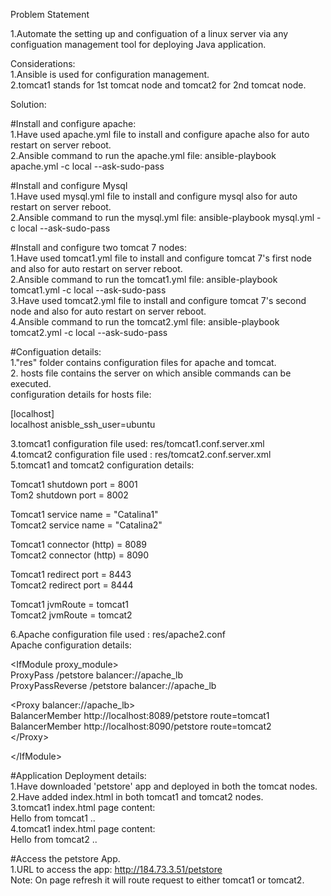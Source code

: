 Problem Statement  
  
1.Automate the setting up and configuation of a linux server via any configuation management tool for deploying Java application.  
  
Considerations:   
1.Ansible is used for configuration management.  
2.tomcat1 stands for 1st tomcat node and tomcat2 for 2nd tomcat node.       
  
Solution:  
  
#Install and configure apache:  
1.Have used apache.yml file to install and configure apache also for auto restart on server reboot.  
2.Ansible command to run the apache.yml file: ansible-playbook apache.yml -c local --ask-sudo-pass  
  
#Install and configure Mysql  
1.Have used mysql.yml file to install and configure mysql also for auto restart on server reboot.  
2.Ansible command to run the mysql.yml file: ansible-playbook mysql.yml -c local --ask-sudo-pass  
  
#Install and configure two tomcat 7 nodes:  
1.Have used tomcat1.yml file to install and configure tomcat 7's first node and  also for auto restart on server reboot.  
2.Ansible command to run the tomcat1.yml file: ansible-playbook tomcat1.yml -c local --ask-sudo-pass  
3.Have used tomcat2.yml file to install and configure tomcat 7's second node and  also for auto restart on server reboot.  
4.Ansible command to run the tomcat2.yml file: ansible-playbook tomcat2.yml -c local --ask-sudo-pass  
  
#Configuation details:  
1."res" folder contains configuration files for apache and tomcat.  
2. hosts file contains the server on which ansible commands can be executed.  
configuration details for hosts file:  
  
[localhost]  
localhost anisble_ssh_user=ubuntu  
  
3.tomcat1 configuration file used: res/tomcat1.conf.server.xml  
4.tomcat2 configuration file used : res/tomcat2.conf.server.xml  
5.tomcat1 and tomcat2 configuration details:   
  
Tomcat1 shutdown port = 8001  
Tom2 shutdown port = 8002  
  
Tomcat1 service name = "Catalina1"  
Tomcat2 service name = "Catalina2"  
  
Tomcat1 connector (http) = 8089  
Tomcat2 connector (http) = 8090  
  
Tomcat1 redirect port = 8443  
Tomcat2 redirect port = 8444  
  
Tomcat1 jvmRoute = tomcat1  
Tomcat2 jvmRoute = tomcat2  
  
6.Apache configuration file used : res/apache2.conf  
Apache configuration details:  
  
&lt;IfModule proxy_module&gt;  
ProxyPass /petstore balancer://apache_lb  
ProxyPassReverse /petstore balancer://apache_lb  
  
&lt;Proxy balancer://apache_lb&gt;  
BalancerMember http://localhost:8089/petstore route=tomcat1  
BalancerMember http://localhost:8090/petstore route=tomcat2  
&lt;/Proxy&gt;  
  
&lt;/IfModule&gt;  
  
#Application Deployment details:  
1.Have downloaded 'petstore' app and deployed in both the tomcat nodes.  
2.Have added index.html in both tomcat1 and tomcat2 nodes.  
3.tomcat1 index.html page content:   
Hello from tomcat1 ..   
4.tomcat1 index.html page content:   
Hello from tomcat2 ..   
  
#Access the petstore App.  
1.URL to access the app: http://184.73.3.51/petstore  
Note: On page refresh it will route request to either tomcat1 or tomcat2.  
 
 
